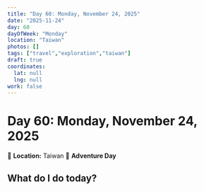 ```yaml
---
title: "Day 60: Monday, November 24, 2025"
date: "2025-11-24"
day: 60
dayOfWeek: "Monday"
location: "Taiwan"
photos: []
tags: ["travel","exploration","taiwan"]
draft: true
coordinates:
  lat: null
  lng: null
work: false
---
```

# Day 60: Monday, November 24, 2025

📍 **Location:** Taiwan
🎒 **Adventure Day**

## What do I do today?


